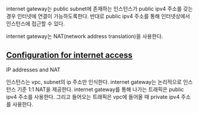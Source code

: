 internet gateway는 public subnet에 존재하는 인스턴스가 public ipv4 주소를 갖는 경우 인터넷에 연결이 가능하도록한다. 반대로 public ipv4 주소를 통해 인터넷상에서 인스턴스에 접근할 수 있다.

internet gateway는 NAT(network address translation)을 사용한다.

## [Configuration for internet access](https://docs.aws.amazon.com/vpc/latest/userguide/VPC_Internet_Gateway.html#vpc-igw-internet-access)

IP addresses and NAT

인스턴스는 vpc, subnet의 ip 주소만 인식한다. internet gateway는 논리적으로 인스턴스 기준 1:1 NAT을 제공한다. internet gateway를 통해 나가는 트래픽은 public ipv4 주소를 사용한다. 그리고 들어오는 트래픽은 vpc에 들어올 때 private ipv4 주소를 사용한다.